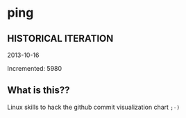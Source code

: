 # ping

## HISTORICAL ITERATION
2013-10-16

Incremented: 5980

## What is this?? 
Linux skills to hack the github commit visualization chart `;-)`
